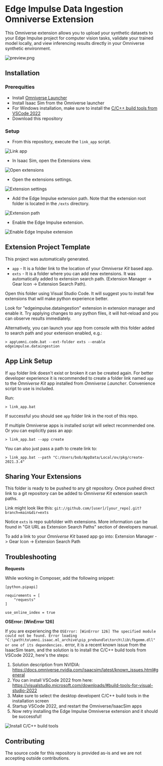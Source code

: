 # Edge Impulse Data Ingestion Omniverse Extension

This Omniverse extension allows you to upload your synthetic datasets to your Edge Impulse project for computer vision tasks, validate your trained model locally, and view inferencing results directly in your Omniverse synthetic environment.

![preview.png](/exts/edgeimpulse.dataingestion/data/preview.png)

## Installation

### Prerequities

* Install [Omniverse Launcher](https://docs.omniverse.nvidia.com/launcher/latest/installing_launcher.html)
* Install Isaac Sim from the Omniverse launcher
* For Windows installation, make sure to install the [C/C++ build tools from VSCode 2022]( https://visualstudio.microsoft.com/downloads/#build-tools-for-visual-studio-2022)
* Download this repository

### Setup

* From this repository, execute the `link_app` script.

![Link app](/exts/edgeimpulse.dataingestion/data/execute-link-app.png)

* In Isaac Sim, open the Extensions view.

![Open extensions](/exts/edgeimpulse.dataingestion/data/isaac-sim-open-extensions.png)

* Open the extensions settings.

![Extension settings](/exts/edgeimpulse.dataingestion/data/isaac-sim-extensions-settings.png)

* Add the Edge Impulse extension path. Note that the extension root folder is located in the `/exts` directory.

![Extension path](/exts/edgeimpulse.dataingestion/data/isaac-sim-extension-path.png)

* Enable the Edge Impulse extension.

![Enable Edge Impulse extension](/exts/edgeimpulse.dataingestion/data/isaac-sim-enable-edgeimpulse-ext.png)


## Extension Project Template

This project was automatically generated.

- `app` - It is a folder link to the location of your *Omniverse Kit* based app.
- `exts` - It is a folder where you can add new extensions. It was automatically added to extension search path. (Extension Manager -> Gear Icon -> Extension Search Path).

Open this folder using Visual Studio Code. It will suggest you to install few extensions that will make python experience better.

Look for "edgeimpulse.dataingestion" extension in extension manager and enable it. Try applying changes to any python files, it will hot-reload and you can observe results immediately.

Alternatively, you can launch your app from console with this folder added to search path and your extension enabled, e.g.:

```
> app\omni.code.bat --ext-folder exts --enable edgeimpulse.dataingestion
```

## App Link Setup

If `app` folder link doesn't exist or broken it can be created again. For better developer experience it is recommended to create a folder link named `app` to the *Omniverse Kit* app installed from *Omniverse Launcher*. Convenience script to use is included.

Run:

```
> link_app.bat
```

If successful you should see `app` folder link in the root of this repo.

If multiple Omniverse apps is installed script will select recommended one. Or you can explicitly pass an app:

```
> link_app.bat --app create
```

You can also just pass a path to create link to:

```
> link_app.bat --path "C:/Users/bob/AppData/Local/ov/pkg/create-2021.3.4"
```


## Sharing Your Extensions

This folder is ready to be pushed to any git repository. Once pushed direct link to a git repository can be added to *Omniverse Kit* extension search paths.

Link might look like this: `git://github.com/[user]/[your_repo].git?branch=main&dir=exts`

Notice `exts` is repo subfolder with extensions. More information can be found in "Git URL as Extension Search Paths" section of developers manual.

To add a link to your *Omniverse Kit* based app go into: Extension Manager -> Gear Icon -> Extension Search Path


## Troubleshooting

**Requests**

While working in Composer, add the following snippet:

 
```
[python.pipapi]

requirements = [
    "requests"
]

use_online_index = true
```

**OSError: [WinError 126]**

If you are experiencing the `OSError: [WinError 126] The specified module could not be found. Error loading "C:\path\to\omni.isaac.ml_archive\pip_prebundle\torch\lib\fbgemm.dll" or one of its dependencies.` error, it is a recent known issue from the IsaacSim team, and the solution is to install the C/C++ build tools from VSCode 2022, here's the steps:

1. Solution description from NVIDIA: https://docs.omniverse.nvidia.com/isaacsim/latest/known_issues.html#general
2. You can install VSCode 2022 from here: https://visualstudio.microsoft.com/downloads/#build-tools-for-visual-studio-2022
3. Make sure to select the desktop developent C/C++ build tools in the installation screen
4. Startup VSCode 2022, and restart the Omniverse/IsaacSim apps
5. Now retry installing the Edge Impulse Omniverse extension and it should be successful!

![Install C/C++ build tools](/exts/edgeimpulse.dataingestion/data/install-development-tools-vs-code.png)

## Contributing
The source code for this repository is provided as-is and we are not accepting outside contributions.

